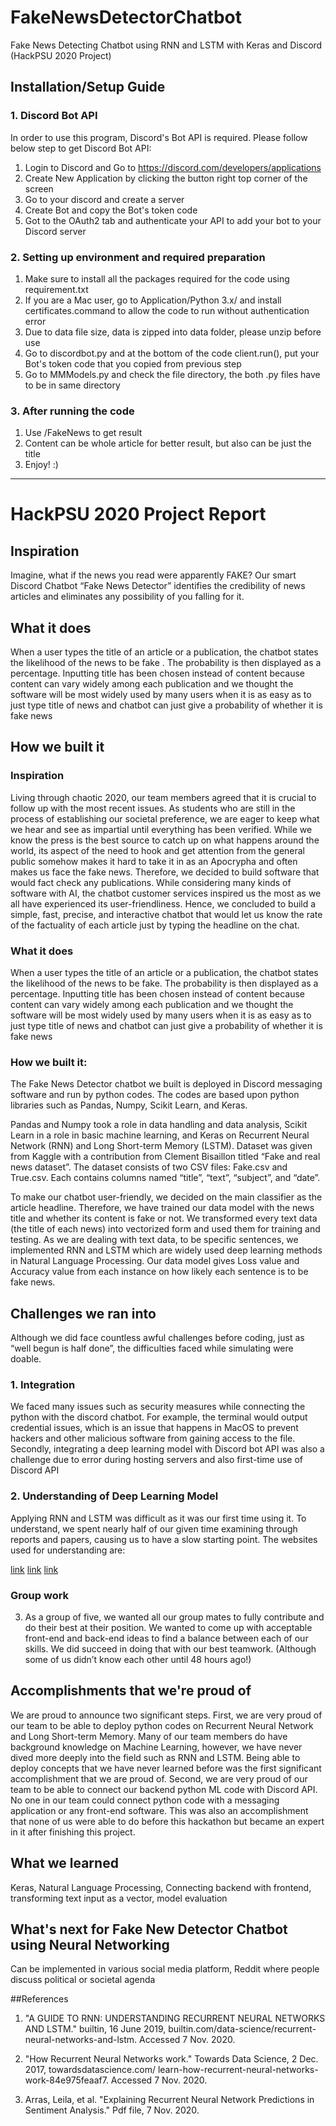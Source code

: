 # FakeNewsDetectorChatbot
Fake News Detecting Chatbot using RNN and LSTM with Keras and Discord (HackPSU 2020 Project)

## Installation/Setup Guide

### 1. Discord Bot API
In order to use this program, Discord's Bot API is required. Please follow below step to get Discord Bot API:
  1. Login to Discord and Go to https://discord.com/developers/applications
  2. Create New Application by clicking the button right top corner of the screen
  3. Go to your discord and create a server
  4. Create Bot and copy the Bot's token code
  5. Got to the OAuth2 tab and authenticate your API to add your bot to your Discord server
  
### 2. Setting up environment and required preparation
  1. Make sure to install all the packages required for the code using requirement.txt
  2. If you are a Mac user, go to Application/Python 3.x/ and install certificates.command to allow the code to run without authentication error
  3. Due to data file size, data is zipped into data folder, please unzip before use
  4. Go to discordbot.py and at the bottom of the code client.run(), put your Bot's token code that you copied from previous step
  5. Go to MMModels.py and check the file directory, the both .py files have to be in same directory

### 3. After running the code
  1. Use /FakeNews <content> to get result
  2. Content can be whole article for better result, but also can be just the title
  3. Enjoy! :)
  
-----------------------------------------------------------------------------------------------------------

# HackPSU 2020 Project Report

 ## Inspiration

Imagine, what if the news you read were apparently FAKE? Our smart Discord Chatbot “Fake News Detector” identifies the credibility of news articles and eliminates any possibility of you falling for it.
## What it does

When a user types the title of an article or a publication, the chatbot states the likelihood of the news to be fake . The probability is then displayed as a percentage. Inputting title has been chosen instead of content because content can vary widely among each publication and we thought the software will be most widely used by many users when it is as easy as to just type title of news and chatbot can just give a probability of whether it is fake news


## How we built it

### Inspiration
Living through chaotic 2020, our team members agreed that it is crucial to follow up with the most recent issues.
As students who are still in the process of establishing our societal preference, we are eager to keep what we hear and see as impartial until everything has been verified. While we know the press is the best source to catch up on what happens around the world, its aspect of the need to hook and get attention from the general public somehow makes it hard to take it in as an Apocrypha and often makes us face the fake news.
Therefore, we decided to build software that would fact check any publications. While considering many kinds of software with AI, the chatbot customer services inspired us the most as we all have experienced its user-friendliness. Hence, we concluded to build a simple, fast, precise, and interactive chatbot that would let us know the rate of the factuality of each article just by typing the headline on the chat.

### What it does
When a user types the title of an article or a publication, the chatbot states the likelihood of the news to be fake. The probability is then displayed as a percentage. Inputting title has been chosen instead of content because content can vary widely among each publication and we thought the software will be most widely used by many users when it is as easy as to just type title of news and chatbot can just give a probability of whether it is fake news

### How we built it:
 The Fake News Detector chatbot we built is deployed in Discord messaging software and run by python codes. The codes are based upon python libraries such as Pandas, Numpy, Scikit Learn, and Keras. 

Pandas and Numpy took a role in data handling and data analysis, Scikit Learn in a role in basic machine learning, and Keras on Recurrent Neural Network (RNN) and Long Short-term Memory (LSTM). Dataset was given from Kaggle with a contribution from Clement Bisaillon titled “Fake and real news dataset”.  The dataset consists of two CSV files: Fake.csv and True.csv. Each contains columns named “title”, “text”, “subject”, and “date”. 

To make our chatbot user-friendly, we decided on the main classifier as the article headline. Therefore, we have trained our data model with the news title and whether its content is fake or not. We transformed every text data (the title of each news) into vectorized form and used them for training and testing. As we are dealing with text data, to be specific sentences, we implemented RNN and LSTM which are widely used deep learning methods in Natural Language Processing. Our data model gives Loss value and Accuracy value from each instance on how likely each sentence is to be fake news.

## Challenges we ran into

Although we did face countless awful challenges before coding, just as “well begun is half done”, the difficulties faced while simulating were doable.

### 1. Integration
We faced many issues such as security measures while connecting the python with the discord chatbot. For example, the terminal would output credential issues, which is an issue that happens in MacOS to prevent hackers and other malicious software from gaining access to the file. Secondly, integrating a deep learning model with Discord bot API was also a challenge due to error during hosting servers and also first-time use of Discord API
 
### 2. Understanding of Deep Learning Model
Applying RNN and LSTM was difficult as it was our first time using it. To understand, we spent nearly half of our given time examining through reports and papers, causing us to have a slow starting point. The websites used for understanding are:

[link](https://builtin.com/data-science/recurrent-neural-networks-and-lstm)
[link](https://towardsdatascience.com/learn-how-recurrent-neural-networks-work-84e975feaaf7)
[link](https://arxiv.org/pdf/1706.07206.pdf)

### Group work
3.	As a group of five, we wanted all our group mates to fully contribute and do their best at their position. We wanted to come up with acceptable front-end and back-end ideas to find a balance between each of our skills. We did succeed in doing that with our best teamwork. (Although some of us didn’t know each other until 48 hours ago!)

## Accomplishments that we're proud of

We are proud to announce two significant steps. First, we are very proud of our team to be able to deploy python codes on Recurrent Neural Network and Long Short-term Memory. Many of our team members do have background knowledge on Machine Learning, however, we have never dived more deeply into the field such as RNN and LSTM. Being able to deploy concepts that we have never learned before was the first significant accomplishment that we are proud of. Second, we are very proud of our team to be able to connect our backend python ML code with Discord API. No one in our team could connect python code with a messaging application or any front-end software. This was also an accomplishment that none of us were able to do before this hackathon but became an expert in it after finishing this project.

## What we learned

Keras, Natural Language Processing, Connecting backend with frontend, transforming text input as a vector, model evaluation

## What's next for Fake New Detector Chatbot using Neural Networking

Can be implemented in various social media platform, Reddit where people discuss political or societal agenda

##References

1. "A GUIDE TO RNN: UNDERSTANDING RECURRENT NEURAL NETWORKS AND LSTM." builtin, 16 June 2019,
    builtin.com/data-science/recurrent-neural-networks-and-lstm. Accessed 7 Nov. 2020.

2. "How Recurrent Neural Networks work." Towards Data Science, 2 Dec. 2017, towardsdatascience.com/
    learn-how-recurrent-neural-networks-work-84e975feaaf7. Accessed 7 Nov. 2020.

3. Arras, Leila, et al. "Explaining Recurrent Neural Network Predictions in Sentiment Analysis." Pdf
    file, 7 Nov. 2020.



